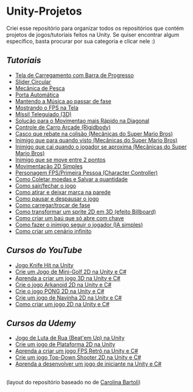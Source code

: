 # Unity-Projetos
Criei esse repositório para organizar todos os repositórios que contém projetos de jogos/tutoriais feitos na Unity. Se quiser encontrar algum específico, basta procurar por sua categoria e clicar nele :)
<br>
<h2><em>Tutoriais</em></h2>
<ul>
  <li><a href="https://github.com/GabrielChiarelli/barra-de-carregamento-projeto-unity" target="_blank">Tela de Carregamento com Barra de Progresso</a></li>
  <li><a href="https://github.com/GabrielChiarelli/slider-circular-projeto-unity" target="_blank">Slider Circular</a></li>
  <li><a href="https://github.com/GabrielChiarelli/mecanica-de-pesca-2d-tutorial-projeto-unity" target="_blank">Mecânica de Pesca</a></li>
  <li><a href="https://github.com/GabrielChiarelli/porta-automatica-tutorial-projeto-unity" target="_blank">Porta Automática</a></li>
  <li><a href="https://github.com/GabrielChiarelli/tutorial-mantendo-a-musica-entre-as-fases-projeto-unity">Mantendo a Música ao passar de fase</a></li>
  <li><a href="https://github.com/GabrielChiarelli/tutorial-mostrar-fps-na-tela-projeto-unity/tree/main">Mostrando o FPS na Tela</a></li>
  <li><a href="https://github.com/GabrielChiarelli/tutorial-missil-teleguiado-3d-projeto-unity">Míssil Teleguiado (3D)</li>
  <li><a href="https://github.com/GabrielChiarelli/tutorial-movimento-rapido-na-diagonal-projeto-unity/tree/main">Solução para o Movimentao mais Rápido na Diagonal</a></li>
  <li><a href="https://github.com/GabrielChiarelli/tutorial-controle-de-carro-arcade-rigidbody-3d-projeto-unity">Controle de Carro Arcade (Rigidbody)</a></li>
  <li><a href="https://github.com/GabrielChiarelli/tutorial-casco-que-rebate-2d">Casco que rebate na colisão (Mecânicas do Super Mario Bros)</a></li>
  <li><a href="https://github.com/GabrielChiarelli/tutorial-inimigo-que-para-quando-visto">Inimigo que para quando visto (Mecânicas do Super Mario Bros)</a></li>
  <li><a href="https://github.com/GabrielChiarelli/tutorial-inimigo-2d-bloco-que-cai">Inimigo que cai quando o jogador se aproxima (Mecânicas do Super Mario Bros)</a></li>
  <li><a href="https://github.com/GabrielChiarelli/tutorial-movimentacao-2d-do-inimigo-entre-pontos-projeto-unity">Inimigo que se move entre 2 pontos</a></li>
  <li><a href="https://github.com/GabrielChiarelli/tutorial-movimentacao-2d-simples-projeto-unity">Movimentação 2D Simples</a></li>
  <li><a href="https://github.com/GabrielChiarelli/tutorial-personagem-em-primeira-pessoa-fps-com-character-controller-projeto-unity">Personagem FPS/Primeira Pessoa (Character Controller)</li>
  <li><a href="https://github.com/GabrielChiarelli/tutorial-coletar-e-salvar-moedas-projeto-unity">Como Coletar moedas e Salvar a quantidade</a></li>
  <li><a href="https://github.com/GabrielChiarelli/tutorial-sair-do-jogo-projeto-unity">Como sair/fechar o jogo</a></li>
  <li><a href="https://github.com/GabrielChiarelli/tutorial-atirar-e-deixar-marca-projeto-unity">Como atirar e deixar marca na parede</a></li>
  <li><a href="https://github.com/GabrielChiarelli/tutorial-pausar-jogo-projeto-unity">Como pausar e despausar o jogo</a></li>
  <li><a href="https://github.com/GabrielChiarelli/tutorial-trocar-de-fase-projeto-unity">Como carregar/trocar de fase</a></li>
  <li><a href="https://github.com/GabrielChiarelli/tutorial-sprite-2d-em-3d-billboard-projeto-unity">Como transformar um sprite 2D em 3D (efeito Billboard)</a></li>
  <li><a href="https://github.com/GabrielChiarelli/tutorial-abrir-bau-com-chave-projeto-unity">Como criar um baú que só abre com chave</a></li>
  <li><a href="https://github.com/GabrielChiarelli/tutorial-inimigo-seguir-jogador-2d-ia-simples-projeto-unity">Como fazer o inimigo seguir o jogador (IA simples)</a></li>
  <li><a href="https://github.com/GabrielChiarelli/tutorial-cenario-2d-infinito-projeto-unity">Como criar um cenário infinito</a></li>
</ul>

<h2><em>Cursos do YouTube</em></h2>
<ul>
  <li><a href="https://github.com/GabrielChiarelli/curso-knife-hit-clone-projeto-unity">Jogo Knife Hit na Unity</a></li>
  <li><a href="https://github.com/GabrielChiarelli/curso-jogo-mini-golf-2d-projeto-unity">Crie um Jogo de Mini-Golf 2D na Unity e C#</a></li>
  <li><a href="https://github.com/GabrielChiarelli/curso-jogo-da-bolinha-3d-projeto-unity">Aprenda a criar um jogo 3D na Unity e C#</a></li>
  <li><a href="https://github.com/GabrielChiarelli/curso-jogo-arkanoid-2d-projeto-unity">Crie o jogo Arkanoid 2D na Unity e C#</a></li>
  <li><a href="https://github.com/GabrielChiarelli/curso-jogo-pong-2d-projeto-unity">Crie o jogo PONG 2D na Unity e C#</a></li>
  <li><a href="https://github.com/GabrielChiarelli/curso-jogo-de-navinha-2d-projeto-unity">Crie um jogo de Navinha 2D na Unity e C#</a></li>
  <li><a href="https://github.com/GabrielChiarelli/curso-jogo-da-bolinha-2d-projeto-unity">Como criar um jogo 2D na Unity e C#</a></li>
</ul>

<h2><em>Cursos da Udemy</em></h2>
<ul>
  <li><a href="https://github.com/GabrielChiarelli/curso-jogo-de-luta-de-rua-projeto-unity">Jogo de Luta de Rua (Beat'em Up) na Unity</a></li>
  <li><a href="https://github.com/GabrielChiarelli/curso-udemy-jogo-de-plataforma-2d-projeto-unity">Crie um jogo de Plataforma 2D na Unity</a></li>
  <li><a href="https://github.com/GabrielChiarelli/curso-udemy-jogo-fps-retro-projeto-unity">Aprenda a criar um jogo FPS Retrô na Unity e C#</a></li>
  <li><a href="https://github.com/GabrielChiarelli/curso-udemy-jogo-top-down-shooter-2d-projeto-unity">Crie um jogo Top-Down Shooter 2D na Unity e C#</a></li>
  <li><a href="https://github.com/GabrielChiarelli/curso-udemy-jogo-iniciante-2d-projeto-unity">Aprenda a desenvolver um jogo de iniciante na Unity e C#</a></li>
</ul>

<!-- <h2><em>Assets utilizados</em></h2> -->

<br>
(layout do repositório baseado no de <a href="https://github.com/lnbt07/Java-projects#projetos-de-web">Carolina Bartoli</a>)
